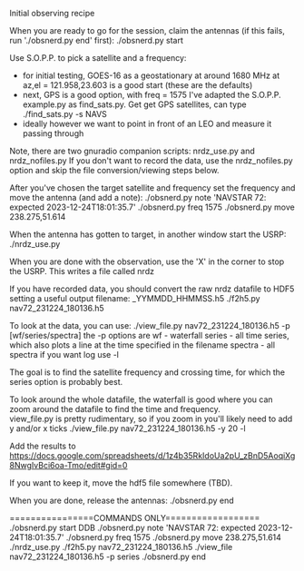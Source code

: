 Initial observing recipe

When you are ready to go for the session, claim the antennas (if this fails, run './obsnerd.py end' first):
./obsnerd.py start <INITIALS HERE>

Use S.O.P.P. to pick a satellite and a frequency:
 - for initial testing, GOES-16 as a geostationary at around 1680 MHz at az,el = 121.958,23.603 is a good start (these are the defaults)
 - next, GPS is a good option, with freq = 1575
    I've adapted the S.O.P.P. example.py as find_sats.py.  Get get GPS satellites, can type
./find_sats.py -s NAVS
 - ideally however we want to point in front of an LEO and measure it passing through

Note, there are two gnuradio companion scripts:  nrdz_use.py and nrdz_nofiles.py
If you don't want to record the data, use the nrdz_nofiles.py option and skip the file conversion/viewing steps below. 

After you've chosen the target satellite and frequency set the frequency and move the antenna (and add a note):
./obsnerd.py note 'NAVSTAR 72:  expected 2023-12-24T18:01:35.7'
./obsnerd.py freq 1575
./obsnerd.py move 238.275,51.614

When the antenna has gotten to target, in another window start the USRP:
./nrdz_use.py

When you are done with the observation, use the 'X' in the corner to stop the USRP.  This writes a file called nrdz

If you have recorded data, you should convert the raw nrdz datafile to HDF5 setting a useful output filename: <satname>_YYMMDD_HHMMSS.h5
./f2h5.py nav72_231224_180136.h5

To look at the data, you can use:
./view_file.py nav72_231224_180136.h5 -p [wf/series/spectra]
the -p options are
    wf - waterfall
    series - all time series, which also plots a line at the time specified in the filename
    spectra - all spectra
if you want log use -l

The goal is to find the satellite frequency and crossing time, for which the series option is probably best.

To look around the whole datafile, the waterfall is good where you can zoom around the datafile to find the time and frequency.  
view_file.py is pretty rudimentary, so if you zoom in you'll likely need to add y and/or x ticks
./view_file.py nav72_231224_180136.h5 -y 20 -l

Add the results to
https://docs.google.com/spreadsheets/d/1z4b35RkIdoUa2pU_zBnD5AoqiXg8NwgIvBci6oa-Tmo/edit#gid=0

If you want to keep it, move the hdf5 file somewhere (TBD).

When you are done, release the antennas:
./obsnerd.py end

================COMMANDS ONLY==================
./obsnerd.py start DDB
./obsnerd.py note 'NAVSTAR 72:  expected 2023-12-24T18:01:35.7'
./obsnerd.py freq 1575
./obsnerd.py move 238.275,51.614
./nrdz_use.py
<END OBS X>
./f2h5.py nav72_231224_180136.h5
./view_file nav72_231224_180136.h5 -p series
./obsnerd.py end
